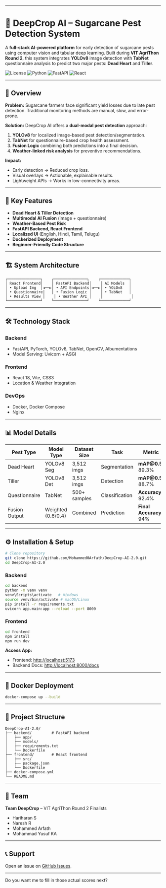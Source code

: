 

---

# 🌾 DeepCrop AI – Sugarcane Pest Detection System

A **full-stack AI-powered platform** for early detection of sugarcane pests using computer vision and tabular deep learning. Built during **VIT AgriThon Round 2**, this system integrates **YOLOv8** image detection with **TabNet** questionnaire analysis to predict two major pests: **Dead Heart** and **Tiller**.

![License](https://img.shields.io/badge/license-MIT-blue.svg)
![Python](https://img.shields.io/badge/python-3.9+-blue.svg)
![FastAPI](https://img.shields.io/badge/FastAPI-0.104+-green.svg)
![React](https://img.shields.io/badge/React-18+-blue.svg)

---

## 📜 Overview

**Problem:**
Sugarcane farmers face significant yield losses due to late pest detection. Traditional monitoring methods are manual, slow, and error-prone.

**Solution:**
DeepCrop AI offers a **dual-modal pest detection** approach:

1. **YOLOv8** for localized image-based pest detection/segmentation.
2. **TabNet** for questionnaire-based crop health assessment.
3. **Fusion Logic** combining both predictions into a final decision.
4. **Weather-linked risk analysis** for preventive recommendations.

**Impact:**

* Early detection → Reduced crop loss.
* Visual overlays → Actionable, explainable results.
* Lightweight APIs → Works in low-connectivity areas.

---

## 🚀 Key Features

* **Dead Heart & Tiller Detection**
* **Multimodal AI Fusion** (image + questionnaire)
* **Weather-Based Pest Risk**
* **FastAPI Backend, React Frontend**
* **Localized UI** (English, Hindi, Tamil, Telugu)
* **Dockerized Deployment**
* **Beginner-Friendly Code Structure**

---

## 🏗️ System Architecture

```
┌───────────────┐    ┌───────────────┐    ┌─────────────┐
│ React Frontend│    │ FastAPI Backend│    │ AI Models  │
│ • Upload Img  │◄──►│ • API Endpoints│◄──►│ • YOLOv8   │
│ • Questionnaire│   │ • Fusion Logic │    │ • TabNet   │
│ • Results View │    │ • Weather API │    │             │
└───────────────┘    └───────────────┘    └─────────────┘
```

---

## 🛠️ Technology Stack

### **Backend**

* FastAPI, PyTorch, YOLOv8, TabNet, OpenCV, Albumentations
* Model Serving: Uvicorn + ASGI

### **Frontend**

* React 18, Vite, CSS3
* Location & Weather Integration

### **DevOps**

* Docker, Docker Compose
* Nginx

---


## 📊 Model Details

| Pest Type     | Model Type         | Dataset Size | Task           | Metric                  |
| ------------- | ------------------ | ------------ | -------------- | ----------------------- |
| Dead Heart    | YOLOv8 Seg         | 3,512 imgs   | Segmentation   | **mAP\@0.5:** 89.3%     |
| Tiller        | YOLOv8 Det         | 3,512 imgs   | Detection      | **mAP\@0.5:** 88.7%     |
| Questionnaire | TabNet             | 500+ samples | Classification | **Accuracy:** 92.4%     |
| Fusion Output | Weighted (0.6/0.4) | Combined     | Prediction     | **Final Accuracy:** 94% |

---


## ⚙️ Installation & Setup

```bash
# Clone repository
git clone https://github.com/Mohammed0Arfath/DeepCrop-AI-2.0.git
cd DeepCrop-AI-2.0
```

### **Backend**

```bash
cd backend
python -m venv venv
venv\Scripts\activate   # Windows
source venv/bin/activate # macOS/Linux
pip install -r requirements.txt
uvicorn app.main:app --reload --port 8000
```

### **Frontend**

```bash
cd frontend
npm install
npm run dev
```

**Access App:**

* Frontend: [http://localhost:5173](http://localhost:5173)
* Backend Docs: [http://localhost:8000/docs](http://localhost:8000/docs)

---

## 🐳 Docker Deployment

```bash
docker-compose up --build
```

---

## 📁 Project Structure

```
DeepCrop-AI-2.0/
├── backend/         # FastAPI backend
│   ├── app/
│   ├── models/
│   ├── requirements.txt
│   └── Dockerfile
├── frontend/        # React frontend
│   ├── src/
│   ├── package.json
│   └── Dockerfile
├── docker-compose.yml
└── README.md
```

---

## 👥 Team

**Team DeepCrop** – VIT AgriThon Round 2 Finalists

* Hariharan S
* Naresh R
* Mohammed Arfath
* Mohammad Yusuf KA

---

## 📞 Support

Open an issue on [GitHub Issues](https://github.com/Mohammed0Arfath/DeepCrop-AI-2.0/issues).

---

Do you want me to fill in those actual scores next?

